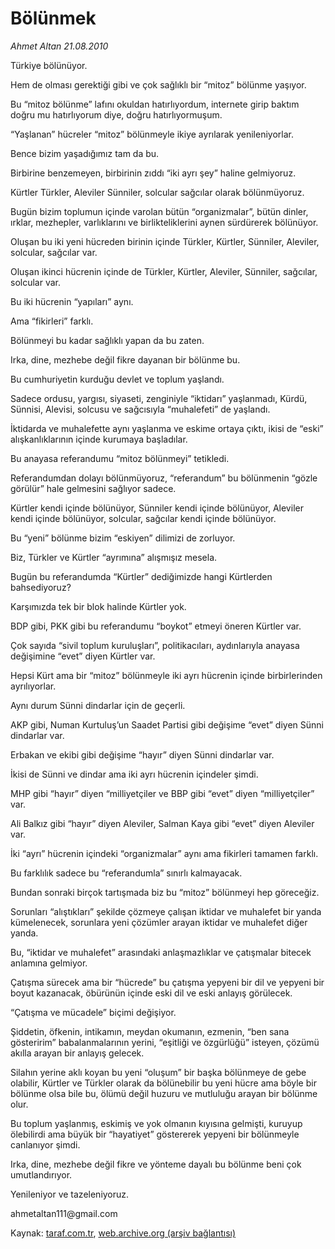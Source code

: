 # Bölünmek

*Ahmet Altan 21.08.2010*

<div class="yazi"><p>Türkiye bölünüyor.</p>
<p>Hem de olması gerektiği gibi ve çok sağlıklı bir “mitoz” bölünme yaşıyor.</p>
<p>Bu “mitoz bölünme” lafını okuldan hatırlıyordum, internete girip baktım doğru mu hatırlıyorum diye, doğru hatırlıyormuşum.</p>
<p>“Yaşlanan” hücreler “mitoz” bölünmeyle ikiye ayrılarak yenileniyorlar.</p>
<p>Bence bizim yaşadığımız tam da bu.</p>
<p>Birbirine benzemeyen, birbirinin zıddı “iki ayrı şey” haline gelmiyoruz.</p>
<p>Kürtler Türkler, Aleviler Sünniler, solcular sağcılar olarak bölünmüyoruz.</p>
<p>Bugün bizim toplumun içinde varolan bütün “organizmalar”, bütün dinler, ırklar, mezhepler, varlıklarını ve birlikteliklerini aynen sürdürerek bölünüyor.</p>
<p>Oluşan bu iki yeni hücreden birinin içinde Türkler, Kürtler, Sünniler, Aleviler, solcular, sağcılar var.</p>
<p>Oluşan ikinci hücrenin içinde de Türkler, Kürtler, Aleviler, Sünniler, sağcılar, solcular var.</p>
<p>Bu iki hücrenin “yapıları” aynı.</p>
<p>Ama “fikirleri” farklı.</p>
<p>Bölünmeyi bu kadar sağlıklı yapan da bu zaten.</p>
<p>Irka, dine, mezhebe değil fikre dayanan bir bölünme bu.</p>
<p>Bu cumhuriyetin kurduğu devlet ve toplum yaşlandı.</p>
<p>Sadece ordusu, yargısı, siyaseti, zenginiyle “iktidarı” yaşlanmadı, Kürdü, Sünnisi, Alevisi, solcusu ve sağcısıyla “muhalefeti” de yaşlandı.</p>
<p>İktidarda ve muhalefette aynı yaşlanma ve eskime ortaya çıktı, ikisi de “eski” alışkanlıklarının içinde kurumaya başladılar.</p>
<p>Bu anayasa referandumu “mitoz bölünmeyi” tetikledi.</p>
<p>Referandumdan dolayı bölünmüyoruz, “referandum” bu bölünmenin “gözle görülür” hale gelmesini sağlıyor sadece.</p>
<p>Kürtler kendi içinde bölünüyor, Sünniler kendi içinde bölünüyor, Aleviler kendi içinde bölünüyor, solcular, sağcılar kendi içinde bölünüyor.</p>
<p>Bu “yeni” bölünme bizim “eskiyen” dilimizi de zorluyor.</p>
<p>Biz, Türkler ve Kürtler “ayrımına” alışmışız mesela.</p>
<p>Bugün bu referandumda “Kürtler” dediğimizde hangi Kürtlerden bahsediyoruz?</p>
<p>Karşımızda tek bir blok halinde Kürtler yok.</p>
<p>BDP gibi, PKK gibi bu referandumu “boykot” etmeyi öneren Kürtler var.</p>
<p>Çok sayıda “sivil toplum kuruluşları”, politikacıları, aydınlarıyla anayasa değişimine “evet” diyen Kürtler var.</p>
<p>Hepsi Kürt ama bir “mitoz” bölünmeyle iki ayrı hücrenin içinde birbirlerinden ayrılıyorlar.</p>
<p>Aynı durum Sünni dindarlar için de geçerli.</p>
<p>AKP gibi, Numan Kurtuluş’un Saadet Partisi gibi değişime “evet” diyen Sünni dindarlar var.</p>
<p>Erbakan ve ekibi gibi değişime “hayır” diyen Sünni dindarlar var.</p>
<p>İkisi de Sünni ve dindar ama iki ayrı hücrenin içindeler şimdi.</p>
<p>MHP gibi “hayır” diyen “milliyetçiler ve BBP gibi “evet” diyen “milliyetçiler” var.</p>
<p>Ali Balkız gibi “hayır” diyen Aleviler, Salman Kaya gibi “evet” diyen Aleviler var.</p>
<p>İki “ayrı” hücrenin içindeki “organizmalar” aynı ama fikirleri tamamen farklı.</p>
<p>Bu farklılık sadece bu “referandumla” sınırlı kalmayacak.</p>
<p>Bundan sonraki birçok tartışmada biz bu “mitoz” bölünmeyi hep göreceğiz.</p>
<p>Sorunları “alıştıkları” şekilde çözmeye çalışan iktidar ve muhalefet bir yanda kümelenecek, sorunlara yeni çözümler arayan iktidar ve muhalefet diğer yanda.</p>
<p>Bu, “iktidar ve muhalefet” arasındaki anlaşmazlıklar ve çatışmalar bitecek anlamına gelmiyor.</p>
<p>Çatışma sürecek ama bir “hücrede” bu çatışma yepyeni bir dil ve yepyeni bir boyut kazanacak, öbürünün içinde eski dil ve eski anlayış görülecek.</p>
<p>“Çatışma ve mücadele” biçimi değişiyor.</p>
<p>Şiddetin, öfkenin, intikamın, meydan okumanın, ezmenin, “ben sana gösteririm” babalanmalarının yerini, “eşitliği ve özgürlüğü” isteyen, çözümü akılla arayan bir anlayış gelecek.</p>
<p>Silahın yerine aklı koyan bu yeni “oluşum” bir başka bölünmeye de gebe olabilir, Kürtler ve Türkler olarak da bölünebilir bu yeni hücre ama böyle bir bölünme olsa bile bu, ölümü değil huzuru ve mutluluğu arayan bir bölünme olur.</p>
<p>Bu toplum yaşlanmış, eskimiş ve yok olmanın kıyısına gelmişti, kuruyup ölebilirdi ama büyük bir “hayatiyet” göstererek yepyeni bir bölünmeyle canlanıyor şimdi.</p>
<p>Irka, dine, mezhebe değil fikre ve yönteme dayalı bu bölünme beni çok umutlandırıyor.</p>
<p>Yenileniyor ve tazeleniyoruz.</p>
<p>ahmetaltan111@gmail.com </p></div>

Kaynak: [taraf.com.tr](http://www.taraf.com.tr:80/ahmet-altan/makale-bolunmek.htm), [web.archive.org (arşiv bağlantısı)](http://web.archive.org/web/20100823201830/http://www.taraf.com.tr:80/ahmet-altan/makale-bolunmek.htm)
